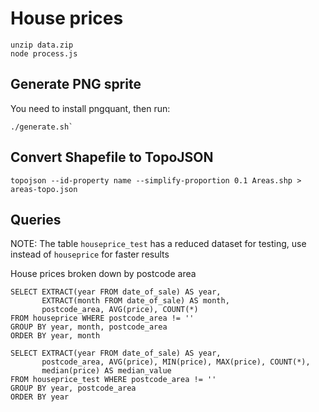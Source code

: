 # House prices

```
unzip data.zip
node process.js
```

## Generate PNG sprite

You need to install pngquant, then run:
```
./generate.sh`

```

## Convert Shapefile to TopoJSON

```topojson --id-property name --simplify-proportion 0.1 Areas.shp > areas-topo.json```

## Queries

NOTE: The table `houseprice_test` has a reduced dataset for testing, use instead of `houseprice` for
faster results

House prices broken down by postcode area
```
SELECT EXTRACT(year FROM date_of_sale) AS year,
       EXTRACT(month FROM date_of_sale) AS month,
       postcode_area, AVG(price), COUNT(*)
FROM houseprice WHERE postcode_area != ''
GROUP BY year, month, postcode_area
ORDER BY year, month
```
```
SELECT EXTRACT(year FROM date_of_sale) AS year,
       postcode_area, AVG(price), MIN(price), MAX(price), COUNT(*),
       median(price) AS median_value
FROM houseprice_test WHERE postcode_area != ''
GROUP BY year, postcode_area
ORDER BY year
```
